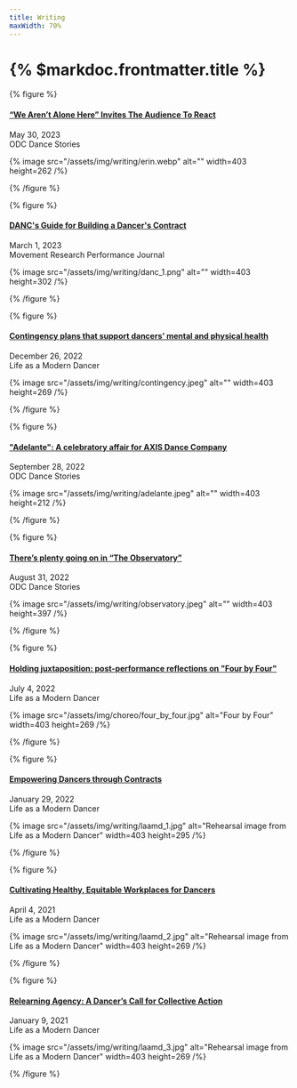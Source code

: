 ```yaml
---
title: Writing
maxWidth: 70%
---
```


# {% $markdoc.frontmatter.title %}

{% figure %}

#### [“We Aren’t Alone Here” Invites The Audience To React](https://medium.com/odc-dance-stories/we-arent-alone-here-invites-the-audience-to-react-103d7f2a7b26)

May 30, 2023  
ODC Dance Stories

{% image src="/assets/img/writing/erin.webp" alt="" width=403 height=262 /%}

{% /figure %}

{% figure %}

#### [DANC's Guide for Building a Dancer's Contract](https://movementresearch.org/publications/performance-journal/issue-57/)

March 1, 2023  
Movement Research Performance Journal

{% image src="/assets/img/writing/danc_1.png" alt="" width=403 height=302 /%}

{% /figure %}

{% figure %}

#### [Contingency plans that support dancers’ mental and physical health](https://blog.lifeasamoderndancer.com/2022/12/contingency-plans-that-support-dancers-mental-and-physical-health.html)

December 26, 2022  
Life as a Modern Dancer

{% image src="/assets/img/writing/contingency.jpeg" alt="" width=403 height=269 /%}

{% /figure %}

{% figure %}

#### ["Adelante": A celebratory affair for AXIS Dance Company](https://medium.com/odc-dance-stories/axis-dance-company-moves-forward-in-adelante-55194c109992)

September 28, 2022  
ODC Dance Stories

{% image src="/assets/img/writing/adelante.jpeg" alt="" width=403 height=212 /%}

{% /figure %}

{% figure %}

#### [There’s plenty going on in “The Observatory”](https://medium.com/odc-dance-stories/plenty-to-see-in-the-observatory-81f85a1ecfd4)

August 31, 2022  
ODC Dance Stories

{% image src="/assets/img/writing/observatory.jpeg" alt="" width=403 height=397 /%}

{% /figure %}

{% figure %}

#### [Holding juxtaposition: post-performance reflections on "Four by Four"](https://blog.lifeasamoderndancer.com/2022/07/holding-juxtaposition-post-performance-reflections-on-four-by-four-.html)

July 4, 2022  
Life as a Modern Dancer

{% image src="/assets/img/choreo/four_by_four.jpg" alt="Four by Four" width=403 height=269 /%}

{% /figure %}

{% figure %}

#### [Empowering Dancers through Contracts](https://blog.lifeasamoderndancer.com/2022/01/empowering-dancers-through-contracts-by-emily-hansel.html)

January 29, 2022  
Life as a Modern Dancer

{% image src="/assets/img/writing/laamd_1.jpg" alt="Rehearsal image from Life as a Modern Dancer" width=403 height=295 /%}

{% /figure %}

{% figure %}

#### [Cultivating Healthy, Equitable Workplaces for Dancers](https://blog.lifeasamoderndancer.com/2021/04/cultivating-healthy-equitable-workplaces-for-dancers.html)

April 4, 2021  
Life as a Modern Dancer

{% image src="/assets/img/writing/laamd_2.jpg" alt="Rehearsal image from Life as a Modern Dancer" width=403 height=269 /%}

{% /figure %}

{% figure %}

#### [Relearning Agency: A Dancer’s Call for Collective Action](https://blog.lifeasamoderndancer.com/2021/01/relearning-agency-a-dancers-call-for-collective-action.html)

January 9, 2021  
Life as a Modern Dancer

{% image src="/assets/img/writing/laamd_3.jpg" alt="Rehearsal image from Life as a Modern Dancer" width=403 height=269 /%}

{% /figure %}
